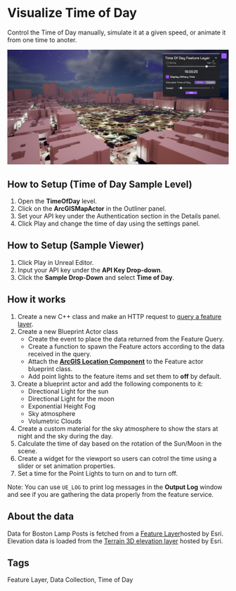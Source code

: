 # Visualize Time of Day

Control the Time of Day manually, simulate it at a given speed, or animate it from one time to anoter.

![Image of Time of Day Sample](TimeOfDay.png)

## How to Setup (Time of Day Sample Level)

1. Open the **TimeOfDay** level.
2. Click on the **ArcGISMapActor** in the Outliner panel.
3. Set your API key under the Authentication section in the Details panel.
4. Click Play and change the time of day using the settings panel.

## How to Setup (Sample Viewer)

1. Click Play in Unreal Editor.
2. Input your API key under the **API Key Drop-down**.
3. Click the **Sample Drop-Down** and select **Time of Day**.

## How it works

1. Create a new C++ class and make an HTTP request to [query a feature layer](https://developers.arcgis.com/rest/services-reference/enterprise/query-feature-service-.htm). 
2. Create a new Blueprint Actor class
   - Create the event to place the data returned from the Feature Query.
   - Create a function to spawn the Feature actors according to the data received in the query.
   - Attach the [**ArcGIS Location Component**](https://developers.arcgis.com/unreal-engine/maps/location-component/) to the Feature actor blueprint class.
   - Add point lights to the feature items and set them to **off** by default.
3. Create a blueprint actor and add the following components to it:
   - Directional Light for the sun
   - Directional Light for the moon
   - Exponential Height Fog
   - Sky atmosphere
   - Volumetric Clouds
4. Create a custom material for the sky atmosphere to show the stars at night and the sky during the day.
5. Calculate the time of day based on the rotation of the Sun/Moon in the scene.
6. Create a widget for the viewport so users can cotrol the time using a slider or set animation properties.
7. Set a time for the Point Lights to turn on and to turn off.

Note: You can use `UE_LOG` to print log messages in the **Output Log** window and see if you are gathering the data properly from the feature service.

## About the data

Data for Boston Lamp Posts is fetched from a [Feature Layer](https://services.arcgis.com/V6ZHFr6zdgNZuVG0/ArcGIS/rest/services/Boston_Street_Light_Locations/FeatureServer/0/query?f=geojson&where=1=1&outfields=*)hosted by Esri.
Elevation data is loaded from the [Terrain 3D elevation layer](https://www.arcgis.com/home/item.html?id=7029fb60158543ad845c7e1527af11e4) hosted by Esri.

## Tags

Feature Layer, Data Collection, Time of Day